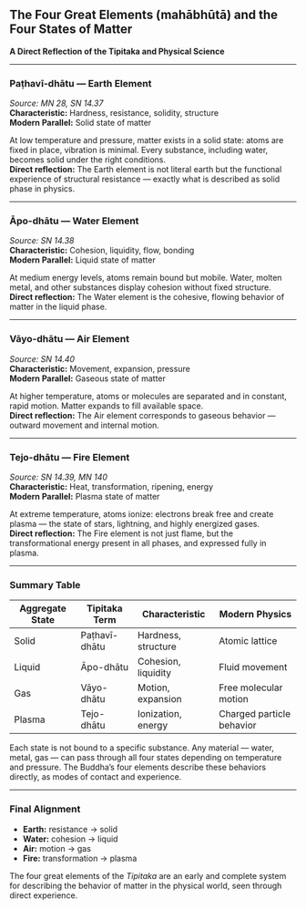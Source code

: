 
## The Four Great Elements (mahābhūtā) and the Four States of Matter  
**A Direct Reflection of the Tipitaka and Physical Science**

---

### **Paṭhavī-dhātu** — Earth Element  
*Source: MN 28, SN 14.37*  
**Characteristic:** Hardness, resistance, solidity, structure  
**Modern Parallel:** Solid state of matter  

At low temperature and pressure, matter exists in a solid state: atoms are fixed in place, vibration is minimal. Every substance, including water, becomes solid under the right conditions.  
**Direct reflection:** The Earth element is not literal earth but the functional experience of structural resistance — exactly what is described as solid phase in physics.

---

### **Āpo-dhātu** — Water Element  
*Source: SN 14.38*  
**Characteristic:** Cohesion, liquidity, flow, bonding  
**Modern Parallel:** Liquid state of matter  

At medium energy levels, atoms remain bound but mobile. Water, molten metal, and other substances display cohesion without fixed structure.  
**Direct reflection:** The Water element is the cohesive, flowing behavior of matter in the liquid phase.

---

### **Vāyo-dhātu** — Air Element  
*Source: SN 14.40*  
**Characteristic:** Movement, expansion, pressure  
**Modern Parallel:** Gaseous state of matter  

At higher temperature, atoms or molecules are separated and in constant, rapid motion. Matter expands to fill available space.  
**Direct reflection:** The Air element corresponds to gaseous behavior — outward movement and internal motion.

---

### **Tejo-dhātu** — Fire Element  
*Source: SN 14.39, MN 140*  
**Characteristic:** Heat, transformation, ripening, energy  
**Modern Parallel:** Plasma state of matter  

At extreme temperature, atoms ionize: electrons break free and create plasma — the state of stars, lightning, and highly energized gases.  
**Direct reflection:** The Fire element is not just flame, but the transformational energy present in all phases, and expressed fully in plasma.

---

### **Summary Table**

| **Aggregate State** | **Tipitaka Term** | **Characteristic**       | **Modern Physics**          |
|---------------------|-------------------|---------------------------|-----------------------------|
| Solid               | Paṭhavī-dhātu     | Hardness, structure       | Atomic lattice              |
| Liquid              | Āpo-dhātu         | Cohesion, liquidity       | Fluid movement              |
| Gas                 | Vāyo-dhātu        | Motion, expansion         | Free molecular motion       |
| Plasma              | Tejo-dhātu        | Ionization, energy        | Charged particle behavior   |

Each state is not bound to a specific substance. Any material — water, metal, gas — can pass through all four states depending on temperature and pressure. The Buddha’s four elements describe these behaviors directly, as modes of contact and experience.

---

### **Final Alignment**

- **Earth:** resistance → solid  
- **Water:** cohesion → liquid  
- **Air:** motion → gas  
- **Fire:** transformation → plasma  

The four great elements of the *Tipitaka* are an early and complete system for describing the behavior of matter in the physical world, seen through direct experience.
